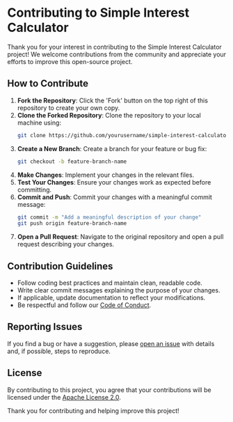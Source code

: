 # Contributing to Simple Interest Calculator

Thank you for your interest in contributing to the Simple Interest Calculator project! We welcome contributions from the community and appreciate your efforts to improve this open-source project.

## How to Contribute

1. **Fork the Repository**: Click the 'Fork' button on the top right of this repository to create your own copy.
2. **Clone the Forked Repository**: Clone the repository to your local machine using:
   ```bash
   git clone https://github.com/yourusername/simple-interest-calculator.git
   ```
3. **Create a New Branch**: Create a branch for your feature or bug fix:
   ```bash
   git checkout -b feature-branch-name
   ```
4. **Make Changes**: Implement your changes in the relevant files.
5. **Test Your Changes**: Ensure your changes work as expected before committing.
6. **Commit and Push**: Commit your changes with a meaningful commit message:
   ```bash
   git commit -m "Add a meaningful description of your change"
   git push origin feature-branch-name
   ```
7. **Open a Pull Request**: Navigate to the original repository and open a pull request describing your changes.

## Contribution Guidelines

- Follow coding best practices and maintain clean, readable code.
- Write clear commit messages explaining the purpose of your changes.
- If applicable, update documentation to reflect your modifications.
- Be respectful and follow our [Code of Conduct](CODE_OF_CONDUCT.md).

## Reporting Issues

If you find a bug or have a suggestion, please [open an issue](https://github.com/yourusername/simple-interest-calculator/issues) with details and, if possible, steps to reproduce.

## License

By contributing to this project, you agree that your contributions will be licensed under the [Apache License 2.0](LICENSE).

Thank you for contributing and helping improve this project!

